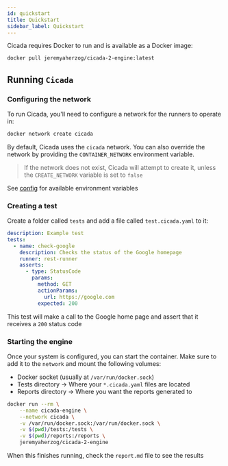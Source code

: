 ```yaml
---
id: quickstart
title: Quickstart
sidebar_label: Quickstart
---
```


Cicada requires Docker to run and is available as a Docker image:

```bash
docker pull jeremyaherzog/cicada-2-engine:latest
```

## Running `Cicada`

### Configuring the network

To run Cicada, you'll need to configure a network for the runners to operate in:

```bash
docker network create cicada
```

By default, Cicada uses the `cicada` network. You can also override the
network by providing the `CONTAINER_NETWORK` environment variable.

> If the network does not exist, Cicada will attempt to create it, 
> unless the `CREATE_NETWORK` variable is set to `false`

See [config](config.md) for available environment variables

### Creating a test

Create a folder called `tests` and add a file called `test.cicada.yaml` to it:

```yaml
description: Example test
tests:
  - name: check-google
    description: Checks the status of the Google homepage
    runner: rest-runner
    asserts:
      - type: StatusCode
        params:
          method: GET
          actionParams:
            url: https://google.com
          expected: 200
```

This test will make a call to the Google home page and assert that it receives
a `200` status code


### Starting the engine

Once your system is configured, you can start the container. Make sure to
add it to the `network` and mount the following volumes:

* Docker socket (usually at `/var/run/docker.sock`)
* Tests directory -> Where your `*.cicada.yaml` files are located
* Reports directory -> Where you want the reports generated to

```bash
docker run --rm \
    --name cicada-engine \
    --network cicada \
    -v /var/run/docker.sock:/var/run/docker.sock \
    -v $(pwd)/tests:/tests \
    -v $(pwd)/reports:/reports \
    jeremyaherzog/cicada-2-engine
```

When this finishes running, check the `report.md` file to see the results
